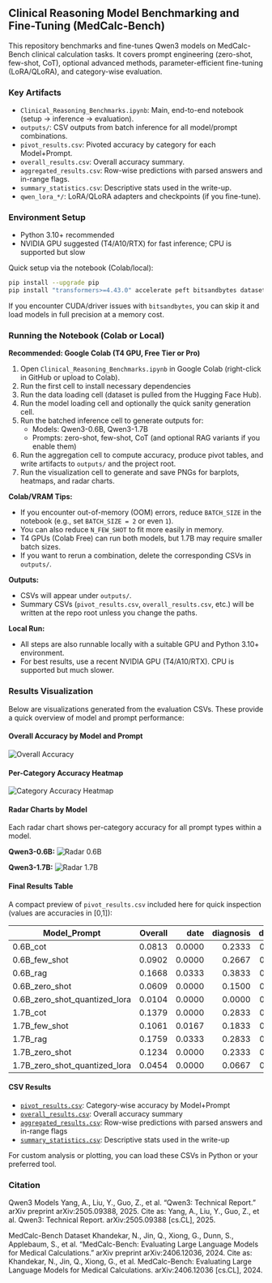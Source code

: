 ## Clinical Reasoning Model Benchmarking and Fine-Tuning (MedCalc-Bench)

This repository benchmarks and fine-tunes Qwen3 models on MedCalc-Bench clinical calculation tasks. It covers prompt engineering (zero-shot, few-shot, CoT), optional advanced methods, parameter-efficient fine-tuning (LoRA/QLoRA), and category-wise evaluation.

### Key Artifacts
- `Clinical_Reasoning_Benchmarks.ipynb`: Main, end-to-end notebook (setup → inference → evaluation).
- `outputs/`: CSV outputs from batch inference for all model/prompt combinations.
- `pivot_results.csv`: Pivoted accuracy by category for each Model+Prompt.
- `overall_results.csv`: Overall accuracy summary.
- `aggregated_results.csv`: Row-wise predictions with parsed answers and in-range flags.
- `summary_statistics.csv`: Descriptive stats used in the write-up.
- `qwen_lora_*/`: LoRA/QLoRA adapters and checkpoints (if you fine-tune).

### Environment Setup
- Python 3.10+ recommended
- NVIDIA GPU suggested (T4/A10/RTX) for fast inference; CPU is supported but slow

Quick setup via the notebook (Colab/local):
```bash
pip install --upgrade pip
pip install "transformers>=4.43.0" accelerate peft bitsandbytes datasets evaluate scikit-learn seaborn matplotlib pandas numpy einops xformers
```
If you encounter CUDA/driver issues with `bitsandbytes`, you can skip it and load models in full precision at a memory cost.

### Running the Notebook (Colab or Local)

**Recommended: Google Colab (T4 GPU, Free Tier or Pro)**

1. Open `Clinical_Reasoning_Benchmarks.ipynb` in Google Colab (right-click in GitHub or upload to Colab).
2. Run the first cell to install necessary dependencies
3. Run the data loading cell (dataset is pulled from the Hugging Face Hub).
4. Run the model loading cell and optionally the quick sanity generation cell.
5. Run the batched inference cell to generate outputs for:
   - Models: Qwen3-0.6B, Qwen3-1.7B
   - Prompts: zero-shot, few-shot, CoT (and optional RAG variants if you enable them)
6. Run the aggregation cell to compute accuracy, produce pivot tables, and write artifacts to `outputs/` and the project root.
7. Run the visualization cell to generate and save PNGs for barplots, heatmaps, and radar charts.

**Colab/VRAM Tips:**
- If you encounter out-of-memory (OOM) errors, reduce `BATCH_SIZE` in the notebook (e.g., set `BATCH_SIZE = 2` or even `1`).
- You can also reduce `N_FEW_SHOT` to fit more easily in memory.
- T4 GPUs (Colab Free) can run both models, but 1.7B may require smaller batch sizes.
- If you want to rerun a combination, delete the corresponding CSVs in `outputs/`.

**Outputs:**
- CSVs will appear under `outputs/`.
- Summary CSVs (`pivot_results.csv`, `overall_results.csv`, etc.) will be written at the repo root unless you change the paths.

**Local Run:**
- All steps are also runnable locally with a suitable GPU and Python 3.10+ environment.
- For best results, use a recent NVIDIA GPU (T4/A10/RTX). CPU is supported but much slower.

### Results Visualization

Below are visualizations generated from the evaluation CSVs. These provide a quick overview of model and prompt performance:

#### Overall Accuracy by Model and Prompt
![Overall Accuracy](images/overall_accuracy.png)

#### Per-Category Accuracy Heatmap
![Category Accuracy Heatmap](images/category_accuracy_heatmap.png)

#### Radar Charts by Model
Each radar chart shows per-category accuracy for all prompt types within a model.

**Qwen3-0.6B:**
![Radar 0.6B](images/category_accuracy_radar_0.6B.png)

**Qwen3-1.7B:**
![Radar 1.7B](images/category_accuracy_radar_1.7B.png)

#### Final Results Table
A compact preview of `pivot_results.csv` included here for quick inspection (values are accuracies in [0,1]):

| Model_Prompt | Overall | date | diagnosis | dosage | lab | physical | risk | severity |
|---|---:|---:|---:|---:|---:|---:|---:|---:|
| 0.6B_cot | 0.0813 | 0.0000 | 0.2333 | 0.0750 | 0.0734 | 0.1292 | 0.0333 | 0.0250 |
| 0.6B_few_shot | 0.0902 | 0.0000 | 0.2667 | 0.0750 | 0.0734 | 0.1583 | 0.0333 | 0.0250 |
| 0.6B_rag | 0.1668 | 0.0333 | 0.3833 | 0.0750 | 0.1131 | 0.4375 | 0.0625 | 0.0625 |
| 0.6B_zero_shot | 0.0609 | 0.0000 | 0.1500 | 0.0750 | 0.0765 | 0.0917 | 0.0208 | 0.0125 |
| 0.6B_zero_shot_quantized_lora | 0.0104 | 0.0000 | 0.0000 | 0.0250 | 0.0061 | 0.0417 | 0.0000 | 0.0000 |
| 1.7B_cot | 0.1379 | 0.0000 | 0.2833 | 0.0750 | 0.1193 | 0.2167 | 0.1208 | 0.1500 |
| 1.7B_few_shot | 0.1061 | 0.0167 | 0.1833 | 0.0500 | 0.1468 | 0.1333 | 0.1000 | 0.1125 |
| 1.7B_rag | 0.1759 | 0.0333 | 0.2833 | 0.0750 | 0.1437 | 0.4625 | 0.1083 | 0.1250 |
| 1.7B_zero_shot | 0.1234 | 0.0000 | 0.2333 | 0.0750 | 0.1468 | 0.1583 | 0.1000 | 0.1500 |
| 1.7B_zero_shot_quantized_lora | 0.0454 | 0.0000 | 0.0667 | 0.0000 | 0.0550 | 0.0792 | 0.0792 | 0.0375 |

#### CSV Results
- [`pivot_results.csv`](pivot_results.csv): Category-wise accuracy by Model+Prompt
- [`overall_results.csv`](overall_results.csv): Overall accuracy summary
- [`aggregated_results.csv`](aggregated_results.csv): Row-wise predictions with parsed answers and in-range flags
- [`summary_statistics.csv`](summary_statistics.csv): Descriptive stats used in the write-up

For custom analysis or plotting, you can load these CSVs in Python or your preferred tool.

### Citation
Qwen3 Models
Yang, A., Liu, Y., Guo, Z., et al. “Qwen3: Technical Report.” arXiv preprint arXiv:2505.09388, 2025.
Cite as:
Yang, A., Liu, Y., Guo, Z., et al. Qwen3: Technical Report. arXiv:2505.09388 [cs.CL], 2025.

MedCalc-Bench Dataset
Khandekar, N., Jin, Q., Xiong, G., Dunn, S., Applebaum, S., et al. “MedCalc-Bench: Evaluating Large Language Models for Medical Calculations.” arXiv preprint arXiv:2406.12036, 2024.
Cite as:
Khandekar, N., Jin, Q., Xiong, G., et al. MedCalc-Bench: Evaluating Large Language Models for Medical Calculations. arXiv:2406.12036 [cs.CL], 2024.
